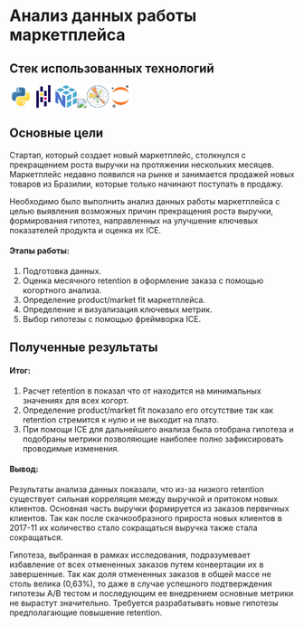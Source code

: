# Анализ данных работы маркетплейса

## Cтек использованных технологий 

<img src="https://github.com/devicons/devicon/blob/master/icons/python/python-original.svg" height="40"/><img src="https://github.com/devicons/devicon/blob/master/icons/pandas/pandas-original.svg" height="40"/><img src="https://github.com/devicons/devicon/blob/master/icons/numpy/numpy-original.svg" height="40"/><img src="https://user-images.githubusercontent.com/315810/92161415-9e357100-edfe-11ea-917d-f9e33fd60741.png" height="40"/><img src="https://github.com/devicons/devicon/blob/master/icons/matplotlib/matplotlib-original.svg" height="40"/><img src="https://github.com/devicons/devicon/blob/master/icons/jupyter/jupyter-original.svg" height="40"/>

## Основные цели 

  Стартап, который создает новый маркетплейс, столкнулся с прекращением роста выручки на протяжении нескольких месяцев. Маркетплейс недавно появился на рынке и занимается продажей новых товаров из Бразилии, которые только начинают поступать в продажу. 
  
  Необходимо было выполнить анализ данных работы маркетплейса с целью выявления возможных причин прекращения роста выручки, формирования гипотез, направленных на улучшение ключевых показателей продукта и оценка их ICE. 
  
#### Этапы работы:
1. Подготовка данных.
2. Оценка месячного retention в оформление заказа с помощью когортного анализа.
3. Определение product/market fit маркетплейса.
4. Определение и визуализация ключевых метрик.
5. Выбор гипотезы с помощью фреймворка ICE.
## Полученные результаты

#### Итог:
1. Расчет retention в показал что от находится на минимальных значениях для всех когорт.
2. Определение product/market fit показало его отсутствие так как retention стремится к нулю и не выходит на плато.
3. При помощи ICE для дальнейшего анализа была отобрана гипотеза и подобраны метрики позволяющие наиболее полно зафиксировать проводимые изменения.
   
#### Вывод:
  Результаты анализа данных показали, что из-за низкого retention существует сильная корреляция между выручкой и притоком новых клиентов. Основная часть выручки формируется из заказов первичных клиентов. Так как после скачкообразного прироста новых клиентов в 2017-11 их количество стало сокращаться выручка также стала сокращаться.
  
 Гипотеза, выбранная в рамках исследования, подразумевает избавление от всех отмененных заказов путем конвертации их в завершенные. Так как доля отмененных заказов  в общей массе не столь велика (0,63%), то даже в случае успешного подтверждения гипотезы A/B тестом и последующим ее внедрением основные метрики не вырастут значительно. Требуется разрабатывать новые гипотезы предполагающие повышение retention.



